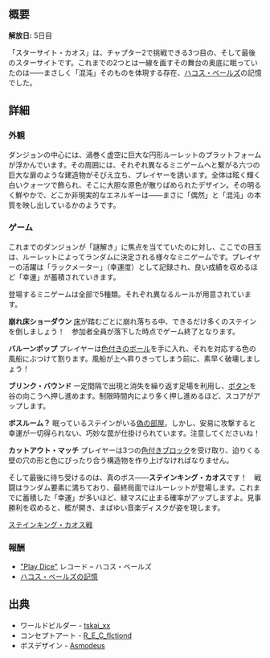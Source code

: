 <!-- title: スターサイト・カオス -->

<!-- quote: なんでも聞いてよ！私が叶えてあげるから！ -->

<!-- chapters: 1 -->

<!-- images: (スターサイト・カオス全景 #1), (スターサイト・カオス全景 #2), (スターサイト・カオス コンセプトアート), (スターサイト・カオス アイコン), (ダンジョンボス: ステインキング・カオス) -->

<!-- model: false -->

## 概要

**解放日:** 5日目

「スターサイト・カオス」は、チャプター2で挑戦できる3つ目の、そして最後のスターサイトです。これまでの2つとは一線を画すその舞台の奥底に眠っていたのは――まさしく「混沌」そのものを体現する存在、[ハコス・ベールズ](#entry:bae-entry)の記憶でした。

## 詳細

### 外観

ダンジョンの中心には、渦巻く虚空に巨大な円形ルーレットのプラットフォームが浮かんでいます。その周囲には、それぞれ異なるミニゲームへと繋がる六つの巨大な扉のような建造物がそびえ立ち、プレイヤーを誘います。全体は眩く輝く白いクォーツで飾られ、そこに大胆な原色が散りばめられたデザイン。その明るく鮮やかで、どこか非現実的なエネルギーは――まさに「偶然」と「混沌」の本質を映し出しているかのようです。

### ゲーム

これまでのダンジョンが「謎解き」に焦点を当てていたのに対し、ここでの目玉は、ルーレットによってランダムに決定される様々なミニゲームです。プレイヤーの活躍は「ラックメーター」（幸運度）として記録され、良い成績を収めるほど「幸運」が蓄積されていきます。

登場するミニゲームは全部で5種類。それぞれ異なるルールが用意されています。

**崩れ床ショーダウン**
[床](https://www.youtube.com/live/L7rBGepFrXA?si=ehUP_KK9qRn2DrzW&t=4127)が踏むごとに崩れ落ちる中、できるだけ多くのステインを倒しましょう！　参加者全員が落下した時点でゲーム終了となります。

**バルーンポップ**
プレイヤーは[色付きのボール](https://www.youtube.com/live/L7rBGepFrXA?si=ZN4CDNF33MknO8Qa&t=8297)を手に入れ、それを対応する色の風船にぶつけて割ります。風船が上へ昇りきってしまう前に、素早く破壊しましょう！

**ブリンク・バウンド**
一定間隔で出現と消失を繰り返す足場を利用し、[ボタン](https://www.youtube.com/live/L7rBGepFrXA?si=byW4Jzn2G2E6zxj2&t=8083)を谷の向こうへ押し進めます。制限時間内により多く押し進めるほど、スコアがアップします。

**ボスルーム？**
眠っているステインがいる[偽の部屋](https://www.youtube.com/live/L7rBGepFrXA?si=8feoLm3MloHkkDFp&t=4581)。しかし、安易に攻撃すると幸運が一切得られない、巧妙な罠が仕掛けられています。注意してくださいね！

**カットアウト・マッチ**
プレイヤーは3つの[色付きブロック](https://www.youtube.com/live/L7rBGepFrXA?si=E8tnJXe4Tp4hmHt&t=4740)を受け取り、迫りくる壁の穴の形と色にぴったり合う構造物を作り上げなければなりません。

そして最後に待ち受けるのは、真のボス――**ステインキング・カオス**です！　戦闘はランダム要素に満ちており、最終局面ではルーレットが登場します。これまでに蓄積した「幸運」が多いほど、緑マスに止まる確率がアップしますよ。見事勝利を収めると、檻が開き、まばゆい音楽ディスクが姿を現します。

[ステインキング・カオス戦](#embed:https://www.youtube.com/live/L7rBGepFrXA?si=wWfwJ_k0ugG8B9oW&t=4954)

### 報酬

- ["Play Dice"](https://www.youtube.com/watch?v=na6bysYNuS0&pp=ygUJcGxheSBkaWNl) レコード – ハコス・ベールズ
- [ハコス・ベールズの記憶](https://www.youtube.com/watch?v=aSFZwinYaaU)

## 出典

- ワールドビルダー - [tskai_xx](https://x.com/tskai_xx/status/1921298173123076248)
- コンセプトアート - [R_E_C_flctiond](https://x.com/R_E_C_flctiond/status/1922200389815882127/photo/1)
- ボスデザイン - [Asmodeus](#out:https://www.youtube.com/watch?v=jEPAk0PdIjc&feature=youtu.be)